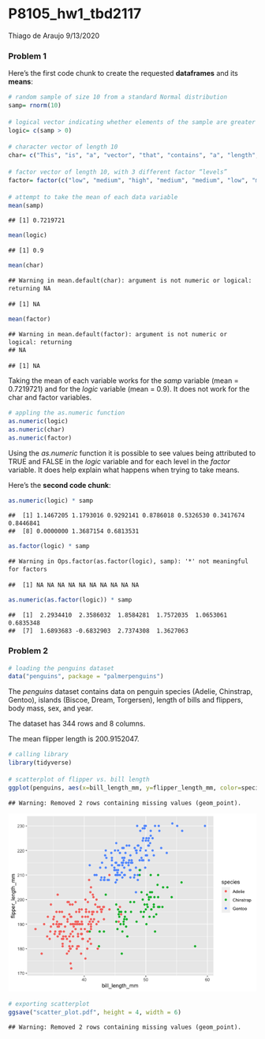 P8105\_hw1\_tbd2117
================
Thiago de Araujo
9/13/2020

### Problem 1

Here’s the first code chunk to create the requested **dataframes** and
its **means**:

``` r
# random sample of size 10 from a standard Normal distribution
samp= rnorm(10)

# logical vector indicating whether elements of the sample are greater than 0
logic= c(samp > 0)

# character vector of length 10
char= c("This", "is", "a", "vector", "that", "contains", "a", "length", "of", "ten")

# factor vector of length 10, with 3 different factor “levels”
factor= factor(c("low", "medium", "high", "medium", "medium", "low", "medium", "low", "high", "low"))

# attempt to take the mean of each data variable
mean(samp)
```

    ## [1] 0.7219721

``` r
mean(logic)
```

    ## [1] 0.9

``` r
mean(char)
```

    ## Warning in mean.default(char): argument is not numeric or logical: returning NA

    ## [1] NA

``` r
mean(factor)
```

    ## Warning in mean.default(factor): argument is not numeric or logical: returning
    ## NA

    ## [1] NA

Taking the mean of each variable works for the *samp* variable (mean =
0.7219721) and for the *logic* variable (mean = 0.9). It does not work
for the char and factor variables.

``` r
# appling the as.numeric function
as.numeric(logic)
as.numeric(char)
as.numeric(factor)
```

Using the *as.numeric* function it is possible to see values being
attributed to TRUE and FALSE in the *logic* variable and for each level
in the *factor* variable. It does help explain what happens when trying
to take means.

Here’s the **second code chunk**:

``` r
as.numeric(logic) * samp
```

    ##  [1] 1.1467205 1.1793016 0.9292141 0.8786018 0.5326530 0.3417674 0.8446841
    ##  [8] 0.0000000 1.3687154 0.6813531

``` r
as.factor(logic) * samp
```

    ## Warning in Ops.factor(as.factor(logic), samp): '*' not meaningful for factors

    ##  [1] NA NA NA NA NA NA NA NA NA NA

``` r
as.numeric(as.factor(logic)) * samp
```

    ##  [1]  2.2934410  2.3586032  1.8584281  1.7572035  1.0653061  0.6835348
    ##  [7]  1.6893683 -0.6832903  2.7374308  1.3627063

### Problem 2

``` r
# loading the penguins dataset
data("penguins", package = "palmerpenguins")
```

The *penguins* dataset contains data on penguin species (Adelie,
Chinstrap, Gentoo), islands (Biscoe, Dream, Torgersen), length of bills
and flippers, body mass, sex, and year.

The dataset has 344 rows and 8 columns.

The mean flipper length is 200.9152047.

``` r
# calling library
library(tidyverse)

# scatterplot of flipper vs. bill length
ggplot(penguins, aes(x=bill_length_mm, y=flipper_length_mm, color=species)) + geom_point()
```

    ## Warning: Removed 2 rows containing missing values (geom_point).

![](p8105_hw_tbd2117_files/figure-gfm/unnamed-chunk-2-1.png)<!-- -->

``` r
# exporting scatterplot 
ggsave("scatter_plot.pdf", height = 4, width = 6)
```

    ## Warning: Removed 2 rows containing missing values (geom_point).

